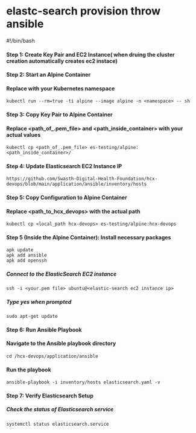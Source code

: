 # elastc-search provision throw ansible

#!/bin/bash

#### Step 1: Create Key Pair and EC2 Instance( when druing the cluster creation automatically creates ec2 instace)

#### Step 2: Start an Alpine Container

#### Replace <namespace> with your Kubernetes namespace
```
kubectl run --rm=true -ti alpine --image alpine -n <namespace> -- sh
```

#### Step 3: Copy Key Pair to Alpine Container

#### Replace <path_of_.pem_file> and <path_inside_container> with your actual values
```
kubectl cp <path_of_.pem_file> es-testing/alpine:<path_inside_container>/
```

#### Step 4: Update Elasticsearch EC2 Instance IP

```
https://github.com/Swasth-Digital-Health-Foundation/hcx-devops/blob/main/application/ansible/inventory/hosts 
```

#### Step 5: Copy Configuration to Alpine Container

#### Replace <path_to_hcx_devops> with the actual path
```
kubectl cp <local_path hcx-devops> es-testing/alpine:hcx-devops
```

#### Step 5 (Inside the Alpine Container): Install necessary packages

```
apk update
apk add ansible
apk add openssh
```

##### Connect to the ElasticSearch EC2 instance
```
ssh -i <your.pem file> ubuntu@<elastic-search ec2 instance ip>
```
##### Type yes when prompted
```
sudo apt-get update
```

#### Step 6: Run Ansible Playbook

#### Navigate to the Ansible playbook directory
```
cd /hcx-devops/application/ansible
```

#### Run the playbook
```
ansible-playbook -i inventory/hosts elasticsearch.yaml -v
```

#### Step 7: Verify Elasticsearch Setup

##### Check the status of Elasticsearch service
```
systemctl status elasticsearch.service
```